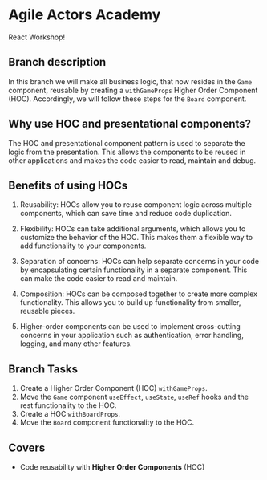 # Agile Actors Academy

React Workshop!

## Branch description

In this branch we will make all business logic, that now resides in the `Game` component, reusable by creating a `withGameProps` Higher Order Component (HOC). Accordingly, we will follow these steps for the `Board` component.

## Why use HOC and presentational components?

The HOC and presentational component pattern is used to separate the logic from the presentation. This allows the components to be reused in other applications and makes the code easier to read, maintain and debug.

## Benefits of using HOCs

1. Reusability: HOCs allow you to reuse component logic across multiple components, which can save time and reduce code duplication.

2. Flexibility: HOCs can take additional arguments, which allows you to customize the behavior of the HOC. This makes them a flexible way to add functionality to your components.

3. Separation of concerns: HOCs can help separate concerns in your code by encapsulating certain functionality in a separate component. This can make the code easier to read and maintain.

4. Composition: HOCs can be composed together to create more complex functionality. This allows you to build up functionality from smaller, reusable pieces.

5. Higher-order components can be used to implement cross-cutting concerns in your application such as authentication, error handling, logging, and many other features.

## Branch Tasks

1. Create a Higher Order Component (HOC) `withGameProps`.
2. Move the `Game` component `useEffect`, `useState`, `useRef` hooks and the rest functionality to the HOC.
3. Create a HOC `withBoardProps`.
4. Move the `Board` component functionality to the HOC.

## Covers

- Code reusability with **Higher Order Components** (HOC)

